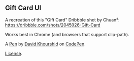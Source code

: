 Gift Card UI
------------

A recreation of this "Gift Card" Dribbble shot by Chuan²: https://dribbble.com/shots/2045026-Gift-Card

Works best in Chrome (and browsers that support clip-path).

A [Pen](http://codepen.io/davidkpiano/pen/VLmxGb) by [David Khourshid](http://codepen.io/davidkpiano) on [CodePen](http://codepen.io/).

[License](http://codepen.io/davidkpiano/pen/VLmxGb/license).